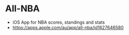 # All-NBA

- iOS App for NBA scores, standings and stats
- https://apps.apple.com/au/app/all-nba/id1627646580
